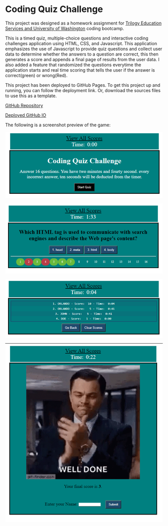 # Coding Quiz Challenge

This project was designed as a homework assignment for [Trilogy Education Services and University of Washington](https://bootcamp.uw.edu/coding/) coding bootcamp.

This is a timed quiz, multiple-choice questions and interactive coding challenges application using HTML, CSS, and Javascript. This application emphasizes the use of Javascript to provide quiz questions and collect user data to determine whether the answers to a question are correct, this then generates a score and appends a final page of results from the user data. I also added a feature that randomized the questions everytime the application starts and real time scoring that tells the user if the answer is correct(green) or wrong(Red).

This project has been deployed to GitHub Pages. To get this project up and running, you can follow the deployment link. Or, download the sources files to use this as a template.

[GitHub Repository](https://github.com/baello2020/Coding_Quiz)

[Deployed GitHub IO](https://baello2020.github.io/Coding_Quiz/)



The following is a screenshot preview of the game:


![starting page](https://github.com/baello2020/Coding_Quiz/blob/main/Assets/Starting_page.PNG "starting page")

![code quiz](./Assets/game_on.png)

![code quiz](./Assets/view_score.png)

![code quiz](./Assets/weldone.png)



